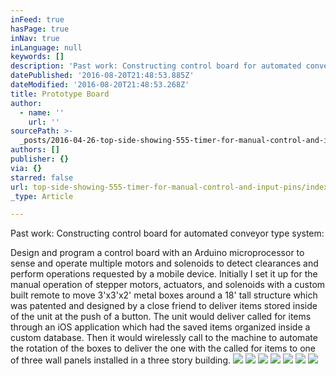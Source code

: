 ```yaml
---
inFeed: true
hasPage: true
inNav: true
inLanguage: null
keywords: []
description: 'Past work: Constructing control board for automated conveyor type system:'
datePublished: '2016-08-20T21:48:53.885Z'
dateModified: '2016-08-20T21:48:53.268Z'
title: Prototype Board
author:
  - name: ''
    url: ''
sourcePath: >-
  _posts/2016-04-26-top-side-showing-555-timer-for-manual-control-and-input-pins.md
authors: []
publisher: {}
via: {}
starred: false
url: top-side-showing-555-timer-for-manual-control-and-input-pins/index.html
_type: Article

---
```

Past work: Constructing control board for automated conveyor type system:

Design and program a control board with an Arduino microprocessor to sense and operate multiple motors and solenoids to detect clearances and perform operations requested by a mobile device. Initially I set it up for the manual operation of stepper motors, actuators, and solenoids with a custom built remote to move 3'x3'x2' metal boxes around a 18' tall structure which was patented and designed by a close friend to deliver items stored inside of the unit at the push of a button. The unit would deliver called for items through an iOS application which had the saved items organized inside a custom database. Then it would wirelessly call to the machine to automate the rotation of the boxes to deliver the one with the called for items to one of three wall panels installed in a three story building.
![](https://the-grid-user-content.s3-us-west-2.amazonaws.com/4dd9adaf-fc10-4df4-b5d9-a12ef9b04718.jpg)
![](https://the-grid-user-content.s3-us-west-2.amazonaws.com/ddd84db5-66db-4c0d-9eaa-33482e00cf18.jpg)
![](https://the-grid-user-content.s3-us-west-2.amazonaws.com/31ed17b6-b9aa-4a79-8fa7-f3be87d2b0dd.jpg)
![](https://the-grid-user-content.s3-us-west-2.amazonaws.com/8daa6e72-2615-4150-97b0-34c32b677c1c.jpg)
![](https://s3-us-west-2.amazonaws.com/the-grid-img/p/bbf05ee5f415fd0b4b45d4fcf7f2f8dc284d129a.jpg)
![](https://the-grid-user-content.s3-us-west-2.amazonaws.com/3ad9df97-a131-4d3e-901c-70434a44c257.jpg)
![](https://the-grid-user-content.s3-us-west-2.amazonaws.com/d3e994e2-ae4b-4dfd-9852-e7650848f26b.jpg)
